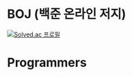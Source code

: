 # BOJ (백준 온라인 저지)
[![Solved.ac
프로필](http://mazassumnida.wtf/api/v2/generate_badge?boj=qorwjssmd)](https://solved.ac/qorwjssmd)
# Programmers
